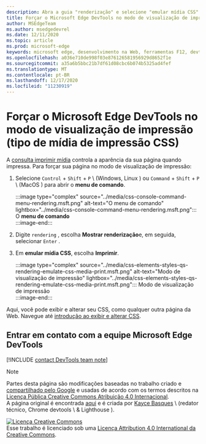 ```yaml
---
description: Abra a guia "renderização" e selecione "emular mídia CSS" > "imprimir".
title: Forçar o Microsoft Edge DevTools no modo de visualização de impressão (tipo de mídia de impressão CSS)
author: MSEdgeTeam
ms.author: msedgedevrel
ms.date: 12/11/2020
ms.topic: article
ms.prod: microsoft-edge
keywords: microsoft edge, desenvolvimento na Web, ferramentas F12, devtools
ms.openlocfilehash: a036e710de998f03e876126581956929d8652f1e
ms.sourcegitcommit: a35a6b5bbc21b7df61d08cbc6b074b5325ad4fef
ms.translationtype: MT
ms.contentlocale: pt-BR
ms.lasthandoff: 12/17/2020
ms.locfileid: "11230919"
---
```

<!-- Copyright Kayce Basques 

   Licensed under the Apache License, Version 2.0 (the "License");
   you may not use this file except in compliance with the License.
   You may obtain a copy of the License at

       https://www.apache.org/licenses/LICENSE-2.0

   Unless required by applicable law or agreed to in writing, software
   distributed under the License is distributed on an "AS IS" BASIS,
   WITHOUT WARRANTIES OR CONDITIONS OF ANY KIND, either express or implied.
   See the License for the specific language governing permissions and
   limitations under the License.  -->

# Forçar o Microsoft Edge DevTools no modo de visualização de impressão (tipo de mídia de impressão CSS)  

A [consulta imprimir mídia][MDNUsingMediaQueries] controla a aparência da sua página quando impressa.  Para forçar sua página no modo de visualização de impressão:  

1.  Selecione `Control` + `Shift` + `P` \ (Windows, Linux \) ou `Command` + `Shift` + `P` \ (MacOS \) para abrir o **menu de comando**.  
    
    :::image type="complex" source="../media/css-console-command-menu-rendering.msft.png" alt-text="O menu de comando" lightbox="../media/css-console-command-menu-rendering.msft.png":::
       O **menu de comando**  
    :::image-end:::  
    
1.  Digite `rendering` , escolha **Mostrar renderização**e, em seguida, selecionar `Enter` .  
1.  Em **emular mídia CSS**, escolha **Imprimir**.  
    
    :::image type="complex" source="../media/css-elements-styles-qs-rendering-emulate-css-media-print.msft.png" alt-text="Modo de visualização de impressão" lightbox="../media/css-elements-styles-qs-rendering-emulate-css-media-print.msft.png":::
       Modo de visualização de impressão  
    :::image-end:::  
    
Aqui, você pode exibir e alterar seu CSS, como qualquer outra página da Web.  Navegue até [introdução ao exibir e alterar CSS][DevToolsCSSGetStarted].  

## Entrar em contato com a equipe Microsoft Edge DevTools  

[!INCLUDE [contact DevTools team note](../includes/contact-devtools-team-note.md)]  

<!-- links -->  

[MicrosoftEdgeDevTools]: ../../devtools-guide-chromium/index.md "Ferramentas de desenvolvedor do Microsoft Edge (Chromium) | Documentos da Microsoft"  
[DevToolsCSSGetStarted]: ./index.md "Introdução ao visualizar e alterar CSS | Documentos da Microsoft"  

[MDNUsingMediaQueries]: https://developer.mozilla.org/docs/Web/CSS/Media_Queries/Using_media_queries "Usando consultas de mídia | MDN"  

> [!NOTE]
> Partes desta página são modificações baseadas no trabalho criado e [compartilhado pelo Google][GoogleSitePolicies] e usadas de acordo com os termos descritos na [Licença Pública Creative Commons Atribuição 4.0 Internacional][CCA4IL].  
> A página original é encontrada [aqui](https://developers.google.com/web/tools/chrome-devtools/css/print-preview) e é criada por [Kayce Basques][KayceBasques] \ (redator técnico, Chrome devtools \ & Lighthouse \).  

[![Licença Creative Commons][CCby4Image]][CCA4IL]  
Esse trabalho é licenciado sob uma [Licença Attribution 4.0 International da Creative Commons][CCA4IL].  

[CCA4IL]: https://creativecommons.org/licenses/by/4.0  
[CCby4Image]: https://i.creativecommons.org/l/by/4.0/88x31.png  
[GoogleSitePolicies]: https://developers.google.com/terms/site-policies  
[KayceBasques]: https://developers.google.com/web/resources/contributors/kaycebasques  
